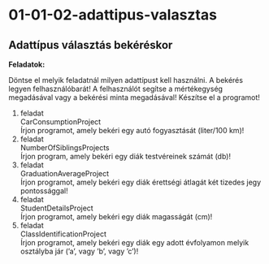 # 01-01-02-adattipus-valasztas
## Adattípus választás bekéréskor
**Feladatok:**

Döntse el melyik feladatnál milyen adattípust kell használni. A bekérés legyen felhasználóbarát! A felhasználót segítse a mértékegység megadásával vagy a bekérési minta megadásával! Készítse el a programot!

1. feladat  
CarConsumptionProject       
Írjon programot, amely bekéri egy autó fogyasztását (liter/100 km)! 
2. feladat   
NumberOfSiblingsProjects    
Írjon program, amely bekéri egy diák testvéreinek számát (db)!   
3. feladat   
GraduationAverageProject    
Írjon programot, amely bekéri egy diák érettségi átlagát két tizedes jegy pontossággal!   
4. feladat   
StudentDetailsProject   
Írjon programot, amely bekéri egy diák magasságát (cm)!   
5. feladat   
ClassIdentificationProject    
Írjon programot, amely bekéri egy diák egy adott évfolyamon melyik osztályba jár (’a’, vagy ’b’, vagy ’c’)!   
